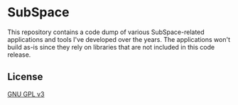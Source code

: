 # SubSpace

This repository contains a code dump of various SubSpace-related applications
and tools I've developed over the years. The applications won't build as-is
since they rely on libraries that are not included in this code release.

## License
[GNU GPL v3](LICENSE)
